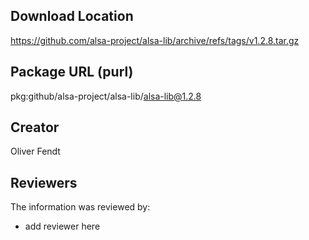 ## Download Location

https://github.com/alsa-project/alsa-lib/archive/refs/tags/v1.2.8.tar.gz

## Package URL (purl)

pkg:github/alsa-project/alsa-lib/alsa-lib@1.2.8

## Creator

Oliver Fendt

## Reviewers

The information was reviewed by:

* add reviewer here
